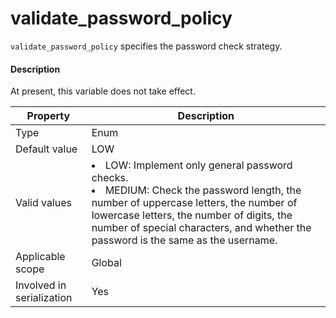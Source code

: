 # validate_password_policy

`validate_password_policy` specifies the password check strategy.

<main id="notice" type='explain'>
    <h4>Description</h4>
    <p>At present, this variable does not take effect. </p>
  </main>

| **Property** | **Description** |
|---------|----------------------------------------------------------------------------------------------------------------------------------------------------------------------------|
| Type | Enum |
| Default value | LOW |
| Valid values | <li> LOW: Implement only general password checks.   <li> MEDIUM: Check the password length, the number of uppercase letters, the number of lowercase letters, the number of digits, the number of special characters, and whether the password is the same as the username. |
| Applicable scope | Global |
| Involved in serialization | Yes |
